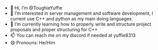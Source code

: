 - 👋 Hi, I’m @ToughieYuffie
- 👀 I’m interested in server management and software development, I current use C++ and python as my main doing languages.
- 🌱 I’m currently learning how to properly write and structure project proposals and proper structuring for C++
- 📫 You can reach me on my discord if needed at yuffie8313
- 😄 Pronouns: He/Him


<!---
ToughieYuffie/ToughieYuffie is a ✨ special ✨ repository because its `README.md` (this file) appears on your GitHub profile.
You can click the Preview link to take a look at your changes.
--->
